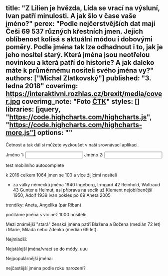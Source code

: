 title: "Z Lilien je hvězda, Lída se vrací na výsluní, Ivan patří minulosti. A jak šlo v čase vaše jméno?"
perex: "Podle nejčerstvějších dat mají Češi 69 537 různých křestních jmen. Jejich oblíbenost kolísá s aktuální módou i dobovými poměry. Podle jména tak lze odhadnout i to, jak je jeho nositel starý. Která jména jsou neotřelou novinkou a která patří do historie? A jak daleko máte k průměrnému nositeli svého jména vy?"
authors: ["Michal Zlatkovský"]
published: "3. ledna 2018"
coverimg: https://interaktivni.rozhlas.cz/brexit/media/cover.jpg
coverimg_note: "Foto <a href='#'>ČTK</a>"
styles: []
libraries: [jquery, "https://code.highcharts.com/highcharts.js", "https://code.highcharts.com/highcharts-more.js"]
options: ""
---

Četnost a tak dál si můžete vyzkoušet v naší srovnávací aplikaci.

<div class="ui-widget">
  <label for="name1">Jméno 1: </label>
  <input id="name1" class="nameac">
  <label for="name2">Jméno 2: </label>
  <input id="name2" class="nameac">
</div>
<div id="appchart"></div>
<div id="median1info" class="medianinfo"></div>
<div id="median2info" class="medianinfo"></div>

test mobilního autocomplete 

<div id="uniqnames"></div>

k 2016 celkem 1064 jmen se 100 a více žijícími nositeli
- za války německá jména
1940 Ingeborg, Irmgard
42 Reinhold, Waltraud
43 Gunter a Helmut, asi příprava na socík už
Klement nejoblíbenější 1950, Adolf 1939
Ivan pokles po 69
Aneta 2005

trendíky: Aneta, Angelika (pár Riban)

počítáme jména s víc než 1000 nositeli:

Mezi známější "stará" ženská jména patří Blažena a Božena (medián 72 let) i Marie, Milada nebo Zdenka (medián 69 let).
<div id="oldest-male"></div>
<div id="oldest-female"></div>

Nejmladší:
<div id="youngest-male"></div>
<div id="youngest-female"></div>


Nejstálejší jména/vrací se do módy.  uuu


Nejpopulárnější jména:

nejčastější jména podle roku narození?